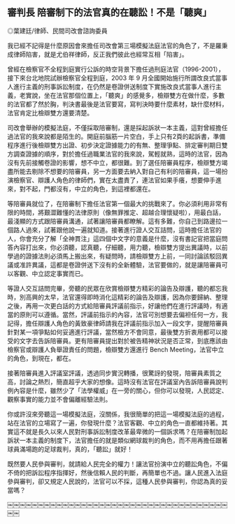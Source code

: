 ## 審判長 陪審制下的法官真的在聽訟！不是「聽爽」

◎葉建廷/律師、民間司改會諮詢委員

我已經不記得是什麼原因會來擔任司改會第三場模擬法庭法官的角色了，不是羅秉成律師陷害，就是尤伯祥律師，反正我們彼此也經常互相「陷害」。

曾經在檢察官不全程到庭實行公訴的時空背景下擔任過刑庭法官（1996-2001），接下來台北地院試辦檢察官全程到庭，2003 年 9 月全國開始施行所謂改良式當事人進行主義的刑事訴訟制度，在仍然是卷證併送制度下實施改良式當事人進行主義，老實說，坐在法官那個位置上，「聽爽」的感覺多，檢辯雙方在做什麼，多數的法官都了然於胸，判決書最後是法官要寫，寫判決時要什麼素材，缺什麼材料，法官肯定比檢辯雙方還要清楚。

司改會舉辦的模擬法庭，不僅採取陪審制，還是採起訴狀一本主義，這對曾經擔任過法官的我來說都是陌生的。開庭前腦筋一片空白，手上只有2頁的起訴書，準備程序進行後檢辯雙方出證、初步決定證據能力的有無、整理爭點、排定審判期日雙方調查證據的順序，對於擔任過職業法官的我來說，駕輕就熟，這時的法官，因為沒有先前接觸卷證的影響，想不中立，都很難。到了選任陪審員程序，檢辯雙方竭盡所能去剔除不想要的陪審員，另一方面要去納入對自己有利的陪審員，這一場扮演檢察官、辯護人角色的律師們，實在太盡責了，連法官如果手癢，想要伸手進來，對不起，門都沒有，中立的角色，到這裡都還在。

等陪審員就位了，在陪審制下擔任法官第一個最大的挑戰來了。你必須利用非常有限的時間，將艱澀難懂的法律原則（像無罪推定、超越合理懷疑啦），用最白話，最淺顯的方式跟陪審員溝通，試著讓陪審員都瞭解。這有多難，你自己到路邊拉一個路人過來，試著跟他說一遍就知道。接著進行證人交互詰問，這時擔任法官的人，你會充分了解「全神貫注」這四個中文字的意義是什麼，沒有書記官把當庭問答內容打出來，你必須聽，認真聽，仔細聽，用力聽，檢辯雙方提出異議時，以前學過的證據法則必須馬上搬出來，有疑問時，請檢辯雙方上前，一同討論該駁回異議或准許異議，這都是卷證併送下沒有的全新體驗，法官要做的，就是讓陪審員可以客觀、中立認定事實而已。

等證人交互詰問完畢，旁聽的民眾在欣賞檢辯雙方精彩的論告及辯護，聽的都忘我時，別高興的太早，法官還得即時消化這精彩的論告及辯護，因為你要歸納、整理之後，再用一次更白話的方式給陪審員評議前指示，好讓他們在進行評議時，有適當的原則可以遵循。當然，評議前指示的內容，法官可別想要去偏袒任何一方，我記得，擔任辯護人角色的黃致豪律師請我在評議前指示加入一段文字，提醒陪審員針對某一項爭點如何妥適進行評議，當然檢方不會同意，最後雙方折衷用都可以接受的文字去告訴陪審員。更有陪審員提出對於被告精神狀況是否正常，到底應該由檢察官或辯護人負舉證責任的問題，檢辯雙方還進行 Bench Meeting，法官中立的角色，到現在，都在。

接著陪審員進入評議室評議，透過同步實況轉播，很驚訝的發現，陪審員素質之高，討論之熱烈，簡直超乎大家的想像。這時沒有法官在評議室內告訴陪審員說判例內容是什麼，雖然少了「法學權威」在一旁的關心，但你可以發現，人民認定、觀察事實的能力並不會偏離經驗法則。

你或許沒來旁聽這一場模擬法庭，沒關係，我很簡單的把這一場模擬法庭的過程，站在法官的立場寫了一遍，你發現什麼？法官客觀、中立的角色一直都維持著。其實這不就是長久以來人民對刑事訴訟制度改革最卑微的一個訴求嗎？在陪審制加起訴狀一本主義的制度下，法官擔任的就是類似網球裁判的角色，而不用再擔任跟著球員滿場跑的足球裁判，真的，「聽訟」就好！

既然要人民參與審判，就請給人民完全的權力！讓法官扮演中立的聽訟角色，不偏不倚的把訴訟程序指揮好，然後信賴人民的判斷，再簡單也不過。讓人民進入法庭參與審判，卻又規定人民說的，法官可以不採，這種人民參與審判，你認為真的妥當嗎？

￼￼￼￼￼￼￼￼￼￼￼￼￼￼￼￼￼￼￼￼￼￼￼￼￼￼￼￼￼￼￼￼￼￼￼￼￼￼